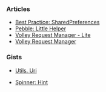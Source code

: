 ### Articles

- [Best Practice: SharedPreferences][1]
- [Pebble: Little Helper][2]
- [Volley Request Manager - Lite][3]
- [Volley Request Manager][4]

### Gists

- [Utils. Uri][5]
- [Spinner: Hint][6]

 
  [1]: https://github.com/yakivmospan/yakivmospan/blob/master/articles/android/best%20practice/Best%20Practice.%20SharedPreferences.md
  [2]: https://github.com/yakivmospan/yakivmospan/blob/master/articles/pebble/Pebble.%20Little%20Helper.md
  [3]: https://github.com/yakivmospan/yakivmospan/blob/master/articles/android/http/Volley%20Request%20Manager%20-%20Lite.md
  [4]: https://github.com/yakivmospan/yakivmospan/blob/master/articles/android/http/Volley%20Request%20Manager.md
  [5]: https://github.com/yakivmospan/yakivmospan/blob/master/gists/Utils.%20Uri.md
  [6]: https://github.com/yakivmospan/yakivmospan/edit/master/gists/Spinner.%20Hint.md
